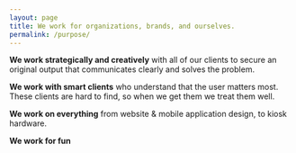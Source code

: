 ```yaml
---
layout: page
title: We work for organizations, brands, and ourselves.
permalink: /purpose/
---
```


**We work strategically and creatively** with all of our clients to secure an original output that communicates clearly and solves the problem. 

**We work with smart clients** who understand that the user matters most. These clients are hard to find, so when we get them we treat them well.

**We work on everything** from website & mobile application design, to kiosk hardware.

**We work for fun**






